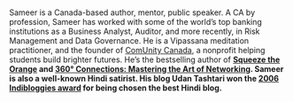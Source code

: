 ﻿---
type: guest
Title: "Sameer Lal"
name: "Sameer Lal"
description: "Associate Director, Operational Risk, RBC"
location: Toronto, Canada
linkedin: "https://www.linkedin.com/in/sameerlalca/"
website: https://comunitycanada.ca/
twitter: https://x.com/sameerlal
instagram: https://www.instagram.com/sameer.lal/
image: "/images/guests/sameer.jpg"
---
#
Sameer is a Canada-based author, mentor, public speaker. A CA by profession, Sameer has worked with some of the world’s top banking institutions as a Business Analyst, Auditor, and more recently, in Risk Management and Data Governance. He is a Vipassana meditation practitioner, and the founder of [ComUnity Canada](https://comunitycanada.ca/mentors-profile), a nonprofit helping students build brighter futures. He’s the bestselling author of <b>[Squeeze the Orange](https://amzn.in/d/7bLwttz)</a> and  <b>[360° Connections: Mastering the Art of Networking](https://amzn.to/3VH3Ctx)</b>. Sameer is also a well-known Hindi satirist. His blog Udan Tashtari won the [2006 Indibloggies award](https://indibloggies.blogspot.com/2007/02/the-2006-winners-are-here.html#more) for being chosen the best Hindi blog.